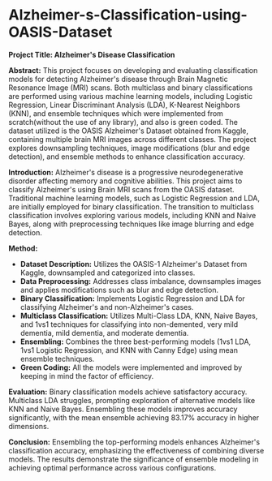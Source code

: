 # Alzheimer-s-Classification-using-OASIS-Dataset

**Project Title: Alzheimer's Disease Classification**

**Abstract:**
This project focuses on developing and evaluating classification models for detecting Alzheimer's disease through Brain Magnetic Resonance Image (MRI) scans. Both multiclass and binary classifications are performed using various machine learning models, including Logistic Regression, Linear Discriminant Analysis (LDA), K-Nearest Neighbors (KNN), and ensemble techniques which were implemented from scratch(without the use of any library), and also is green coded. The dataset utilized is the OASIS Alzheimer's Dataset obtained from Kaggle, containing multiple brain MRI images across different classes. The project explores downsampling techniques, image modifications (blur and edge detection), and ensemble methods to enhance classification accuracy.

**Introduction:**
Alzheimer's disease is a progressive neurodegenerative disorder affecting memory and cognitive abilities. This project aims to classify Alzheimer's using Brain MRI scans from the OASIS dataset. Traditional machine learning models, such as Logistic Regression and LDA, are initially employed for binary classification. The transition to multiclass classification involves exploring various models, including KNN and Naive Bayes, along with preprocessing techniques like image blurring and edge detection.


**Method:**
- **Dataset Description:** Utilizes the OASIS-1 Alzheimer's Dataset from Kaggle, downsampled and categorized into classes.
- **Data Preprocessing:** Addresses class imbalance, downsamples images and applies modifications such as blur and edge detection.
- **Binary Classification:** Implements Logistic Regression and LDA for classifying Alzheimer's and non-Alzheimer's cases.
- **Multiclass Classification:** Utilizes Multi-Class LDA, KNN, Naive Bayes, and 1vs1 techniques for classifying into non-demented, very mild dementia, mild dementia, and moderate dementia.
- **Ensembling:** Combines the three best-performing models (1vs1 LDA, 1vs1 Logistic Regression, and KNN with Canny Edge) using mean ensemble techniques.
- **Green Coding:** All the models were implemented and improved by keeping in mind the factor of efficiency.

**Evaluation:**
Binary classification models achieve satisfactory accuracy. Multiclass LDA struggles, prompting exploration of alternative models like KNN and Naive Bayes. Ensembling these models improves accuracy significantly, with the mean ensemble achieving 83.17% accuracy in higher dimensions.

**Conclusion:**
Ensembling the top-performing models enhances Alzheimer's classification accuracy, emphasizing the effectiveness of combining diverse models. The results demonstrate the significance of ensemble modeling in achieving optimal performance across various configurations.
